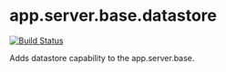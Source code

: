 # app.server.base.datastore
[![Build Status](https://travis-ci.org/bigspotteddog/app.server.base.datastore.svg)](https://travis-ci.org/bigspotteddog/app.server.base.datastore)

Adds datastore capability to the app.server.base.
